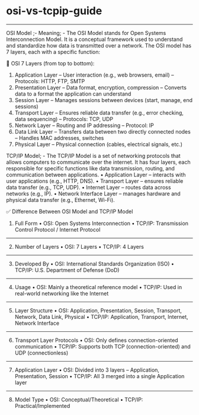 # osi-vs-tcpip-guide
----------------------
OSI Model ;- 
Meaning; - The OSI Model stands for Open Systems Interconnection Model. It is a conceptual framework used to understand and standardize how data is transmitted over a network.
The OSI model has 7 layers, each with a specific function:

🔢 OSI 7 Layers (from top to bottom):
1.	Application Layer
– User interaction (e.g., web browsers, email)
– Protocols: HTTP, FTP, SMTP
2.	Presentation Layer
– Data format, encryption, compression
– Converts data to a format the application can understand
3.	Session Layer
– Manages sessions between devices (start, manage, end sessions)
4.	Transport Layer
– Ensures reliable data transfer (e.g., error checking, data sequencing)
– Protocols: TCP, UDP
5.	Network Layer
– Routing and IP addressing
– Protocol: IP
6.	Data Link Layer
– Transfers data between two directly connected nodes
– Handles MAC addresses, switches
7.	Physical Layer
– Physical connection (cables, electrical signals, etc.)

TCP/IP Model; - 
The TCP/IP Model is a set of networking protocols that allows computers to communicate over the internet. It has four layers, each responsible for specific functions like data transmission, routing, and communication between applications.
•  Application Layer – interacts with user applications (e.g., HTTP, DNS).
•  Transport Layer – ensures reliable data transfer (e.g., TCP, UDP).
•  Internet Layer – routes data across networks (e.g., IP).
•  Network Interface Layer – manages hardware and physical data transfer (e.g., Ethernet, Wi-Fi).


✅ Difference Between OSI Model and TCP/IP Model

1. Full Form
•	OSI: Open Systems Interconnection
•	TCP/IP: Transmission Control Protocol / Internet Protocol
________________________________________
2. Number of Layers
•	OSI: 7 Layers
•	TCP/IP: 4 Layers
________________________________________
3. Developed By
•	OSI: International Standards Organization (ISO)
•	TCP/IP: U.S. Department of Defense (DoD)
________________________________________
4. Usage
•	OSI: Mainly a theoretical reference model
•	TCP/IP: Used in real-world networking like the Internet
________________________________________
5. Layer Structure
•	OSI: Application, Presentation, Session, Transport, Network, Data Link, Physical
•	TCP/IP: Application, Transport, Internet, Network Interface
________________________________________
6. Transport Layer Protocols
•	OSI: Only defines connection-oriented communication
•	TCP/IP: Supports both TCP (connection-oriented) and UDP (connectionless)
________________________________________
7. Application Layer
•	OSI: Divided into 3 layers – Application, Presentation, Session
•	TCP/IP: All 3 merged into a single Application layer
________________________________________
8. Model Type
•	OSI: Conceptual/Theoretical
•	TCP/IP: Practical/Implemented

